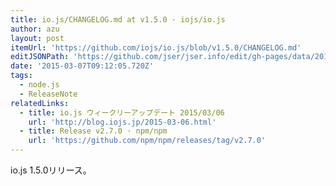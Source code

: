```yaml
---
title: io.js/CHANGELOG.md at v1.5.0 · iojs/io.js
author: azu
layout: post
itemUrl: 'https://github.com/iojs/io.js/blob/v1.5.0/CHANGELOG.md'
editJSONPath: 'https://github.com/jser/jser.info/edit/gh-pages/data/2015/03/index.json'
date: '2015-03-07T09:12:05.720Z'
tags:
  - node.js
  - ReleaseNote
relatedLinks:
  - title: io.js ウィークリーアップデート 2015/03/06
    url: 'http://blog.iojs.jp/2015-03-06.html'
  - title: Release v2.7.0 · npm/npm
    url: 'https://github.com/npm/npm/releases/tag/v2.7.0'
---
```

io.js 1.5.0リリース。

